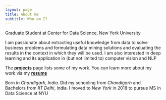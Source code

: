 ```yaml
---
layout: page
title: About me
subtitle: Who am I?
---
```


<i class="fa fa-institution"></i> Graduate Student at Center for Data Science, New York University


<i class="fa fa-code"></i>   I am passionate about extracting useful knowledge from data to solve business problems and formulating data mining solutions and evaluating the results in the context in which they will be used. I am also interested in deep learning and its application in (but not limited to) computer vision and NLP


<i class="fa fa-file-pdf-o"></i> The **[projects](https://regressionist.github.io/projects)** page lists some of my work. You can learn more about my work via my **[resume](/CV.pdf)**


<i class="fa fa-globe"></i> Born in *Chandigarh, India*. Did my schooling from *Chandigarh* and Bachelors from *IIT Delhi*, India. I moved to *New York* in 2018 to pursue MS in Data Science at NYU


